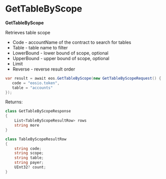 # GetTableByScope

**GetTableByScope**

Retrieves table scope



* Code - accountName of the contract to search for tables
* Table - table name to filter
* LowerBound - lower bound of scope, optional
* UpperBound - upper bound of scope, optional
* Limit
* Reverse - reverse result order

```csharp
var result = await eos.GetTableByScope(new GetTableByScopeRequest() {
   code = "eosio.token",
   table = "accounts"
});
```

Returns:

```csharp
class GetTableByScopeResponse
{
    List<TableByScopeResultRow> rows
    string more
}

class TableByScopeResultRow
{
    string code;
    string scope;
    string table;
    string payer;
    UInt32? count;
}
```
